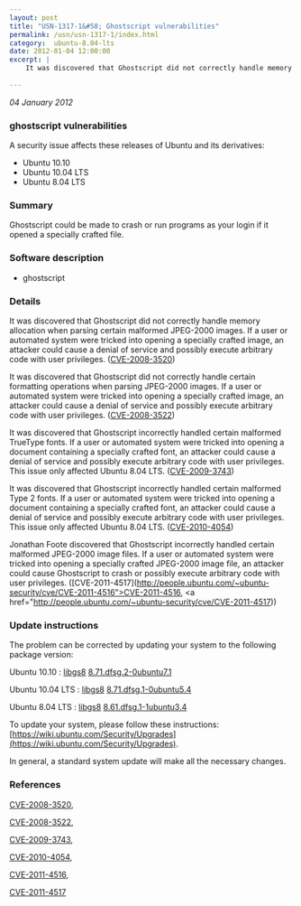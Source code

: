 ```yaml
---
layout: post
title: "USN-1317-1&#58; Ghostscript vulnerabilities"
permalink: /usn/usn-1317-1/index.html
category:  ubuntu-8.04-lts
date: 2012-01-04 12:00:00
excerpt: |
    It was discovered that Ghostscript did not correctly handle memory allocation when parsing certain malformed JPEG-2000 images. If a user or automated system were tricked into opening a specially crafted image, an attacker could cause a denial of service and possibly execute arbitrary code with user privileges. ([CVE-2008-3520](http://people.ubuntu.com/~ubuntu-security/cve/CVE-2008-3520))
    
--- 
```

 
 

*04 January 2012*

### ghostscript vulnerabilities

A security issue affects these releases of Ubuntu and its derivatives:

* Ubuntu 10.10
* Ubuntu 10.04 LTS
* Ubuntu 8.04 LTS

### Summary

Ghostscript could be made to crash or run programs as your login if it opened a specially crafted file.

### Software description

* ghostscript 

### Details

It was discovered that Ghostscript did not correctly handle memory allocation when parsing certain malformed JPEG-2000 images. If a user or automated system were tricked into opening a specially crafted image, an attacker could cause a denial of service and possibly execute arbitrary code with user privileges. ([CVE-2008-3520](http://people.ubuntu.com/~ubuntu-security/cve/CVE-2008-3520))

It was discovered that Ghostscript did not correctly handle certain formatting operations when parsing JPEG-2000 images. If a user or automated system were tricked into opening a specially crafted image, an attacker could cause a denial of service and possibly execute arbitrary code with user privileges. ([CVE-2008-3522](http://people.ubuntu.com/~ubuntu-security/cve/CVE-2008-3522))

It was discovered that Ghostscript incorrectly handled certain malformed TrueType fonts. If a user or automated system were tricked into opening a document containing a specially crafted font, an attacker could cause a denial of service and possibly execute arbitrary code with user privileges. This issue only affected Ubuntu 8.04 LTS. ([CVE-2009-3743](http://people.ubuntu.com/~ubuntu-security/cve/CVE-2009-3743))

It was discovered that Ghostscript incorrectly handled certain malformed Type 2 fonts. If a user or automated system were tricked into opening a document containing a specially crafted font, an attacker could cause a denial of service and possibly execute arbitrary code with user privileges. This issue only affected Ubuntu 8.04 LTS. ([CVE-2010-4054](http://people.ubuntu.com/~ubuntu-security/cve/CVE-2010-4054))

Jonathan Foote discovered that Ghostscript incorrectly handled certain malformed JPEG-2000 image files. If a user or automated system were tricked into opening a specially crafted JPEG-2000 image file, an attacker could cause Ghostscript to crash or possibly execute arbitrary code with user privileges. ([CVE-2011-4517](http://people.ubuntu.com/~ubuntu-security/cve/CVE-2011-4516">CVE-2011-4516</a>, <a href="http://people.ubuntu.com/~ubuntu-security/cve/CVE-2011-4517)) 

### Update instructions

The problem can be corrected by updating your system to the following package version:

Ubuntu 10.10
 : [libgs8](https://launchpad.net/ubuntu/+source/ghostscript) <span> [8.71.dfsg.2-0ubuntu7.1](https://launchpad.net/ubuntu/+source/ghostscript/8.71.dfsg.2-0ubuntu7.1) </span> 

Ubuntu 10.04 LTS
 : [libgs8](https://launchpad.net/ubuntu/+source/ghostscript) <span> [8.71.dfsg.1-0ubuntu5.4](https://launchpad.net/ubuntu/+source/ghostscript/8.71.dfsg.1-0ubuntu5.4) </span> 

Ubuntu 8.04 LTS
 : [libgs8](https://launchpad.net/ubuntu/+source/ghostscript) <span> [8.61.dfsg.1-1ubuntu3.4](https://launchpad.net/ubuntu/+source/ghostscript/8.61.dfsg.1-1ubuntu3.4) </span> 

To update your system, please follow these instructions: [https://wiki.ubuntu.com/Security/Upgrades](https://wiki.ubuntu.com/Security/Upgrades).

In general, a standard system update will make all the necessary changes. 

### References

 
 [CVE-2008-3520](http://people.ubuntu.com/~ubuntu-security/cve/CVE-2008-3520), 

 [CVE-2008-3522](http://people.ubuntu.com/~ubuntu-security/cve/CVE-2008-3522), 

 [CVE-2009-3743](http://people.ubuntu.com/~ubuntu-security/cve/CVE-2009-3743), 

 [CVE-2010-4054](http://people.ubuntu.com/~ubuntu-security/cve/CVE-2010-4054), 

 [CVE-2011-4516](http://people.ubuntu.com/~ubuntu-security/cve/CVE-2011-4516), 

 [CVE-2011-4517](http://people.ubuntu.com/~ubuntu-security/cve/CVE-2011-4517)
 

